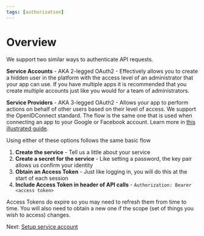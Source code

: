 ```yaml
---
tags: [authorization]
---
```


# Overview

We support two similar ways to authenticate API requests.

**Service Accounts** - AKA 2-legged OAuth2 - Effectively allows you to create a hidden user in the platform with the access level of an administrator that your app can use. If you have multiple apps it is recommended that you create multiple accounts just like you would for a team of administrators.

**Service Providers** - AKA 3-legged OAuth2 - Allows your app to perform actions on behalf of other users based on their level of access. We support the OpenIDConnect standard. The flow is the same one that is used when connecting an app to your Google or Facebook account. Learn more in [this illustrated guide](https://developer.okta.com/blog/2019/10/21/illustrated-guide-to-oauth-and-oidc).


Using either of these options follows the same basic flow

1. **Create the service** - Tell us a little about your service
2. **Create a secret for the service** - Like setting a password, the key pair allows us confirm your identity
3. **Obtain an Access Token** - Just like logging in, you will do this at the start of each session
4. **Include Access Token in header of API calls** - `Authorization: Bearer <access token>`

Access Tokens do expire so you may need to refresh them from time to time. You will also need to obtain a new one if the scope (set of things you wish to access) changes.


Next: [Setup service account](2-legged-oauth/Overview.md)
